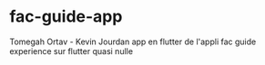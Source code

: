 # fac-guide-app
Tomegah Ortav - Kevin Jourdan
app en flutter de l'appli fac guide
experience sur flutter quasi nulle
